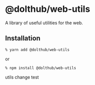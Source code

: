 # @dolthub/web-utils

A library of useful utilities for the web.

## Installation

```
% yarn add @dolthub/web-utils
```

or

```
% npm install @dolthub/web-utils
```
utils change test